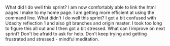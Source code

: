 What did I do well this sprint?
I am now comfortably able to link the html pages I make to my home page. I am getting more efficient at using the command line.
What didn't I do well this sprint?
I got a bit confused with Udacity reflection 1 and also git branches and origin master.
I took too long to figure this all out and I then got a bit stressed.
 What can I improve on next sprint?
Don't be afraid to ask for help.
Don't keep trying and getting frustrated and stressed - mindful meditation.
